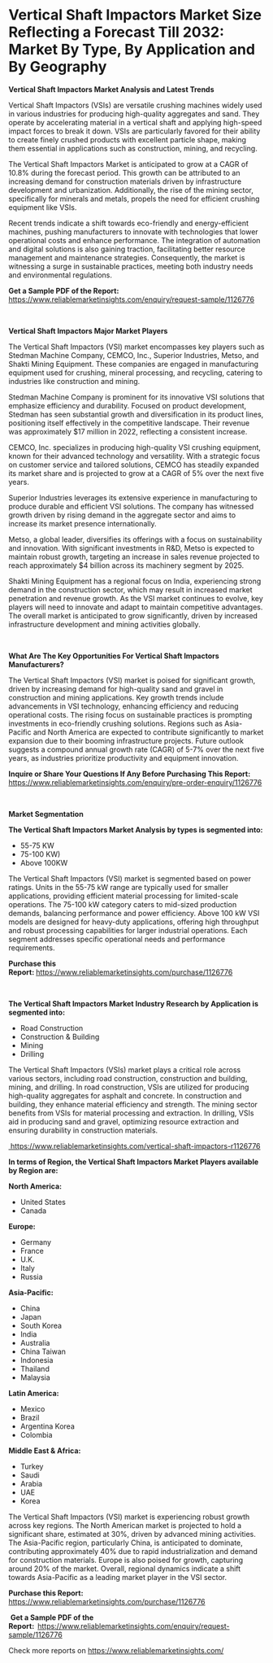 <p><h1>Vertical Shaft Impactors Market Size Reflecting a Forecast Till 2032: Market By Type, By Application and By Geography</h1></p><p><strong>Vertical Shaft Impactors Market Analysis and Latest Trends</strong></p>
<p><p>Vertical Shaft Impactors (VSIs) are versatile crushing machines widely used in various industries for producing high-quality aggregates and sand. They operate by accelerating material in a vertical shaft and applying high-speed impact forces to break it down. VSIs are particularly favored for their ability to create finely crushed products with excellent particle shape, making them essential in applications such as construction, mining, and recycling.</p><p>The Vertical Shaft Impactors Market is anticipated to grow at a CAGR of 10.8% during the forecast period. This growth can be attributed to an increasing demand for construction materials driven by infrastructure development and urbanization. Additionally, the rise of the mining sector, specifically for minerals and metals, propels the need for efficient crushing equipment like VSIs. </p><p>Recent trends indicate a shift towards eco-friendly and energy-efficient machines, pushing manufacturers to innovate with technologies that lower operational costs and enhance performance. The integration of automation and digital solutions is also gaining traction, facilitating better resource management and maintenance strategies. Consequently, the market is witnessing a surge in sustainable practices, meeting both industry needs and environmental regulations.</p></p>
<p><strong>Get a Sample PDF of the Report:&nbsp;</strong> <a href="https://www.reliablemarketinsights.com/enquiry/request-sample/1126776?utm_campaign=3295&utm_medium=2&utm_source=Github&utm_content=ia&utm_term=09042025&utm_id=vertical-shaft-impactors">https://www.reliablemarketinsights.com/enquiry/request-sample/1126776</a></p>
<p>&nbsp;</p>
<p><strong>Vertical Shaft Impactors Major Market Players</strong></p>
<p><p>The Vertical Shaft Impactors (VSI) market encompasses key players such as Stedman Machine Company, CEMCO, Inc., Superior Industries, Metso, and Shakti Mining Equipment. These companies are engaged in manufacturing equipment used for crushing, mineral processing, and recycling, catering to industries like construction and mining.</p><p>Stedman Machine Company is prominent for its innovative VSI solutions that emphasize efficiency and durability. Focused on product development, Stedman has seen substantial growth and diversification in its product lines, positioning itself effectively in the competitive landscape. Their revenue was approximately $17 million in 2022, reflecting a consistent increase.</p><p>CEMCO, Inc. specializes in producing high-quality VSI crushing equipment, known for their advanced technology and versatility. With a strategic focus on customer service and tailored solutions, CEMCO has steadily expanded its market share and is projected to grow at a CAGR of 5% over the next five years.</p><p>Superior Industries leverages its extensive experience in manufacturing to produce durable and efficient VSI solutions. The company has witnessed growth driven by rising demand in the aggregate sector and aims to increase its market presence internationally.</p><p>Metso, a global leader, diversifies its offerings with a focus on sustainability and innovation. With significant investments in R&D, Metso is expected to maintain robust growth, targeting an increase in sales revenue projected to reach approximately $4 billion across its machinery segment by 2025.</p><p>Shakti Mining Equipment has a regional focus on India, experiencing strong demand in the construction sector, which may result in increased market penetration and revenue growth. As the VSI market continues to evolve, key players will need to innovate and adapt to maintain competitive advantages. The overall market is anticipated to grow significantly, driven by increased infrastructure development and mining activities globally.</p></p>
<p>&nbsp;</p>
<p><strong>What Are The Key Opportunities For Vertical Shaft Impactors Manufacturers?</strong></p>
<p><p>The Vertical Shaft Impactors (VSI) market is poised for significant growth, driven by increasing demand for high-quality sand and gravel in construction and mining applications. Key growth trends include advancements in VSI technology, enhancing efficiency and reducing operational costs. The rising focus on sustainable practices is prompting investments in eco-friendly crushing solutions. Regions such as Asia-Pacific and North America are expected to contribute significantly to market expansion due to their booming infrastructure projects. Future outlook suggests a compound annual growth rate (CAGR) of 5-7% over the next five years, as industries prioritize productivity and equipment innovation.</p></p>
<p><strong>Inquire or Share Your Questions If Any Before Purchasing This Report:</strong> <a href="https://www.reliablemarketinsights.com/enquiry/pre-order-enquiry/1126776?utm_campaign=3295&utm_medium=2&utm_source=Github&utm_content=ia&utm_term=09042025&utm_id=vertical-shaft-impactors">https://www.reliablemarketinsights.com/enquiry/pre-order-enquiry/1126776</a></p>
<p>&nbsp;</p>
<p><strong>Market Segmentation</strong></p>
<p><strong>The Vertical Shaft Impactors Market Analysis by types is segmented into:</strong></p>
<p><ul><li>55-75 KW</li><li>75-100 KW)</li><li>Above 100KW</li></ul></p>
<p><p>The Vertical Shaft Impactors (VSI) market is segmented based on power ratings. Units in the 55-75 kW range are typically used for smaller applications, providing efficient material processing for limited-scale operations. The 75-100 kW category caters to mid-sized production demands, balancing performance and power efficiency. Above 100 kW VSI models are designed for heavy-duty applications, offering high throughput and robust processing capabilities for larger industrial operations. Each segment addresses specific operational needs and performance requirements.</p></p>
<p><strong>Purchase this Report:&nbsp;</strong><a href="https://www.reliablemarketinsights.com/purchase/1126776?utm_campaign=3295&utm_medium=2&utm_source=Github&utm_content=ia&utm_term=09042025&utm_id=vertical-shaft-impactors">https://www.reliablemarketinsights.com/purchase/1126776</a></p>
<p>&nbsp;</p>
<p><strong>The Vertical Shaft Impactors Market Industry Research by Application is segmented into:</strong></p>
<p><ul><li>Road Construction</li><li>Construction & Building</li><li>Mining</li><li>Drilling</li></ul></p>
<p><p>The Vertical Shaft Impactors (VSIs) market plays a critical role across various sectors, including road construction, construction and building, mining, and drilling. In road construction, VSIs are utilized for producing high-quality aggregates for asphalt and concrete. In construction and building, they enhance material efficiency and strength. The mining sector benefits from VSIs for material processing and extraction. In drilling, VSIs aid in producing sand and gravel, optimizing resource extraction and ensuring durability in construction materials.</p></p>
<p><a href="https://www.reliablemarketinsights.com/vertical-shaft-impactors-r1126776?utm_campaign=3295&utm_medium=2&utm_source=Github&utm_content=ia&utm_term=09042025&utm_id=vertical-shaft-impactors">&nbsp;https://www.reliablemarketinsights.com/vertical-shaft-impactors-r1126776</a></p>
<p><strong>In terms of Region, the Vertical Shaft Impactors Market Players available by Region are:</strong></p>
<p>
    <p> <strong> North America: </strong>
        <ul>
            <li>United States</li>
            <li>Canada</li>
        </ul>
        </p> 
    <p> <strong> Europe: </strong>
        <ul>
            <li>Germany</li>
            <li>France</li>
            <li>U.K.</li>
            <li>Italy</li>
            <li>Russia</li>
        </ul>
        </p> 
    <p> <strong> Asia-Pacific: </strong>
        <ul>
            <li>China</li>
            <li>Japan</li>
            <li>South Korea</li>
            <li>India</li>
            <li>Australia</li>
            <li>China Taiwan</li>
            <li>Indonesia</li>
            <li>Thailand</li>
            <li>Malaysia</li>
        </ul>
        </p> 
    <p> <strong> Latin America: </strong>
        <ul>
            <li>Mexico</li>
            <li>Brazil</li>
            <li>Argentina Korea</li>
            <li>Colombia</li>
        </ul>
        </p> 
    <p> <strong> Middle East & Africa: </strong>
        <ul>
            <li>Turkey</li>
            <li>Saudi</li>
            <li>Arabia</li>
            <li>UAE</li>
            <li>Korea</li>
        </ul>
    </p>
    </p>
<p><p>The Vertical Shaft Impactors (VSI) market is experiencing robust growth across key regions. The North American market is projected to hold a significant share, estimated at 30%, driven by advanced mining activities. The Asia-Pacific region, particularly China, is anticipated to dominate, contributing approximately 40% due to rapid industrialization and demand for construction materials. Europe is also poised for growth, capturing around 20% of the market. Overall, regional dynamics indicate a shift towards Asia-Pacific as a leading market player in the VSI sector.</p></p>
<p><strong>Purchase this Report: </strong><a href="https://www.reliablemarketinsights.com/purchase/1126776?utm_campaign=3295&utm_medium=2&utm_source=Github&utm_content=ia&utm_term=09042025&utm_id=vertical-shaft-impactors">https://www.reliablemarketinsights.com/purchase/1126776</a></p>
<p>&nbsp;<strong>Get a Sample PDF of the Report:&nbsp;&nbsp;</strong><a href="https://www.reliablemarketinsights.com/enquiry/request-sample/1126776?utm_campaign=3295&utm_medium=2&utm_source=Github&utm_content=ia&utm_term=09042025&utm_id=vertical-shaft-impactors">https://www.reliablemarketinsights.com/enquiry/request-sample/1126776</a></p>
<p><strong></strong></p>
<p>Check more reports on <a href="https://www.reliablemarketinsights.com/?utm_campaign=3295&utm_medium=2&utm_source=Github&utm_content=ia&utm_term=09042025&utm_id=vertical-shaft-impactors">https://www.reliablemarketinsights.com/</a></p>